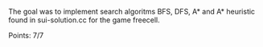 The goal was to implement search algoritms BFS, DFS, A* and A* heuristic found in sui-solution.cc for the game freecell. 

Points: 7/7
